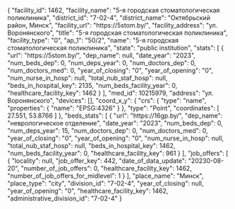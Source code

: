 {
    "facility_id": 1462,
    "facility_name": "5-я городская стоматологическая поликлиника",
    "district_id": "7-02-4",
    "district_name": "Октябрьский район, Минск",
    "facility_url": "https:\/\/5stom.by\/",
    "facility_address": "ул. Воронянского",
    "title": "5-я городская стоматологическая поликлиника",
    "facility_type": "0",
    "ap_1": "50\/2",
    "name": "5-я городская стоматологическая поликлиника",
    "state": "public institution",
    "stats": [
        {
            "url": "https:\/\/5stom.by\/",
            "dep_name": null,
            "date_year": "2023",
            "num_beds_dep": 0,
            "num_deps_year": 0,
            "num_doctors_dep": 0,
            "num_doctors_med": 0,
            "year_of_closing": "0",
            "year_of_opening": "0",
            "num_nurse_in_hosp": null,
            "total_nub_staf_hosp": null,
            "beds_in_hospital_key": 2135,
            "num_beds_facility_year": 0,
            "healthcare_facility_key": 1462
        }
    ],
    "med_id": 10215979,
    "address": "ул. Воронянского",
    "devices": [],
    "coord_x_y": {
        "crs": {
            "type": "name",
            "properties": {
                "name": "EPSG:4326"
            }
        },
        "type": "Point",
        "coordinates": [
            27.551,
            53.8766
        ]
    },
    "beds_stats": [
        {
            "url": "https:\/\/16gp.by\/",
            "dep_name": "неврологическое отделение",
            "date_year": "2023",
            "num_beds_dep": 0,
            "num_deps_year": 15,
            "num_doctors_dep": 0,
            "num_doctors_med": 0,
            "year_of_closing": "0",
            "year_of_opening": "0",
            "num_nurse_in_hosp": null,
            "total_nub_staf_hosp": null,
            "beds_in_hospital_key": 1462,
            "num_beds_facility_year": 0,
            "healthcare_facility_key": 961
        }
    ],
    "job_offers": [
        {
            "locality": null,
            "job_offer_key": 442,
            "date_of_data_update": "20230-08-20",
            "number_of_job_offers": 0,
            "healthcare_facility_key": 1462,
            "number_of_job_offers_for_midlevel": 1
        }
    ],
    "place_name": "Минск",
    "place_type": "city",
    "division_id": "7-02-4",
    "year_of_closing": null,
    "year_of_opening": "0",
    "healthcare_facility_key": 1462,
    "administrative_division_id": "7-02-4"
}